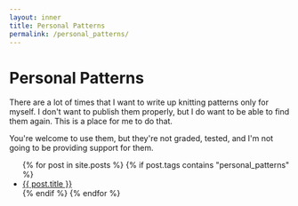 ```yaml
---
layout: inner
title: Personal Patterns
permalink: /personal_patterns/
---
```


# Personal Patterns

There are a lot of times that I want to write up knitting patterns only for myself. I don't want to publish them properly, but I do want to be able to find them again. This is a place for me to do that.

You're welcome to use them, but they're not graded, tested, and I'm not going to be providing support for them.

<ul>
{% for post in site.posts %}
    {% if post.tags contains "personal_patterns" %}
        <li>
        <a href="{{ post.url }}">{{ post.title }}</a>
        </li>
    {% endif %}
{% endfor %}
</ul>